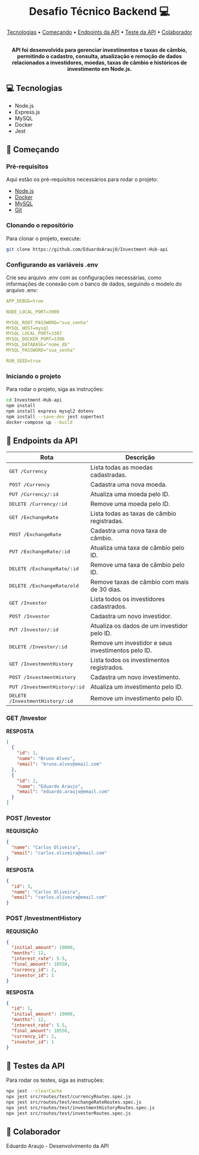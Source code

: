 <h1 align="center" style="font-weight: bold;">Desafio Técnico Backend 💻</h1>

<p align="center">
 <a href="#technologies">Tecnologias</a> • 
 <a href="#started">Começando</a> • 
  <a href="#routes">Endpoints da API</a> •
 <a href="#test">Teste da API</a> •
 <a href="#colab">Colaborador</a> •
</p>

<p align="center">
    <b>API foi desenvolvida para gerenciar investimentos e taxas de câmbio, permitindo o cadastro, consulta, atualização e remoção de dados relacionados a investidores, moedas, taxas de câmbio e históricos de investimento em Node.js.</b>
</p>

<h2 id="technologies">💻 Tecnologias</h2>

- Node.js
- Express.js
- MySQL
- Docker
- Jest

<h2 id="started">🚀 Começando</h2>

<h3>Pré-requisitos</h3>

Aqui estão os pré-requisitos necessários para rodar o projeto:

- [Node.js](https://nodejs.org/en/)
- [Docker](https://www.docker.com/)
- [MySQL](https://www.mysql.com/)
- [Git](https://git-scm.com/)

<h3>Clonando o repositório</h3>

Para clonar o projeto, execute:

```bash
git clone https://github.com/EduardoArauj0/Investment-Hub-api
```

<h3>Configurando as variáveis .env</h3>

Crie seu arquivo .env com as configurações necessárias, como informações de conexão com o banco de dados, seguindo o modelo do arquivo .env:

```yaml
APP_DEBUG=true

NODE_LOCAL_PORT=3000

MYSQL_ROOT_PASSWORD="sua_senha"
MYSQL_HOST=mysql
MYSQL_LOCAL_PORT=3307
MYSQL_DOCKER_PORT=3306
MYSQL_DATABASE="nome_db"
MYSQL_PASSWORD="sua_senha"

RUN_SEED=true
```

<h3>Iniciando o projeto</h3>
Para rodar o projeto, siga as instruções:

```bash
cd Investment-Hub-api
npm install
npm install express mysql2 dotenv
npm install --save-dev jest supertest
docker-compose up --build

```

<h2 id="routes">📍 Endpoints da API</h2>

| Rota                                     | Descrição                                          |
| ---------------------------------------- | -------------------------------------------------- |
| <kbd>GET /Currency</kbd>                 | Lista todas as moedas cadastradas.                 |
| <kbd>POST /Currency</kbd>                | Cadastra uma nova moeda.                           |
| <kbd>PUT /Currency/:id</kbd>             | Atualiza uma moeda pelo ID.                        |
| <kbd>DELETE /Currency/:id</kbd>          | Remove uma moeda pelo ID.                          |
| <kbd>GET /ExchangeRate</kbd>             | Lista todas as taxas de câmbio registradas.        |
| <kbd>POST /ExchangeRate</kbd>            | Cadastra uma nova taxa de câmbio.                  |
| <kbd>PUT /ExchangeRate/:id</kbd>         | Atualiza uma taxa de câmbio pelo ID.               |
| <kbd>DELETE /ExchangeRate/:id</kbd>      | Remove uma taxa de câmbio pelo ID.                 |
| <kbd>DELETE /ExchangeRate/old</kbd>      | Remove taxas de câmbio com mais de 30 dias.        |
| <kbd>GET /Investor</kbd>                 | Lista todos os investidores cadastrados.           |
| <kbd>POST /Investor</kbd>                | Cadastra um novo investidor.                       |
| <kbd>PUT /Investor/:id</kbd>             | Atualiza os dados de um investidor pelo ID.        |
| <kbd>DELETE /Investor/:id</kbd>          | Remove um investidor e seus investimentos pelo ID. |
| <kbd>GET /InvestmentHistory</kbd>        | Lista todos os investimentos registrados.          |
| <kbd>POST /InvestmentHistory</kbd>       | Cadastra um novo investimento.                     |
| <kbd>PUT /InvestmentHistory/:id</kbd>    | Atualiza um investimento pelo ID.                  |
| <kbd>DELETE /InvestmentHistory/:id</kbd> | Remove um investimento pelo ID.                    |

<h3 id="get-investors">GET /Investor</h3>

**RESPOSTA**

```json
[
  {
    "id": 1,
    "name": "Bruno Alves",
    "email": "bruno.alves@email.com"
  },
  {
    "id": 2,
    "name": "Eduardo Araujo",
    "email": "eduardo.araujo@email.com"
  }
]
```

<h3 id="post-investor">POST /Investor</h3>

**REQUISIÇÃO**

```json
{
  "name": "Carlos Oliveira",
  "email": "carlos.oliveira@email.com"
}
```

**RESPOSTA**

```json
{
  "id": 3,
  "name": "Carlos Oliveira",
  "email": "carlos.oliveira@email.com"
}
```

<h3 id="post-investment">POST /InvestmentHistory</h3>

**REQUISIÇÃO**

```json
{
  "initial_amount": 10000,
  "months": 12,
  "interest_rate": 5.5,
  "final_amount": 10550,
  "currency_id": 2,
  "investor_id": 1
}
```

**RESPOSTA**

```json
{
  "id": 1,
  "initial_amount": 10000,
  "months": 12,
  "interest_rate": 5.5,
  "final_amount": 10550,
  "currency_id": 2,
  "investor_id": 1
}
```

<h2 id="test">📍 Testes da API</h2>

Para rodar os testes, siga as instruções:

```bash
npx jest --clearCache
npx jest src/routes/test/currencyRoutes.spec.js
npx jest src/routes/test/exchangeRateRoutes.spec.js
npx jest src/routes/test/investmentHistoryRoutes.spec.js
npx jest src/routes/test/investorRoutes.spec.js
```

<h2 id="colab">👥 Colaborador</h2>
Eduardo Araujo - Desenvolvimento da API
